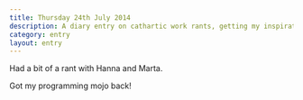 ```yaml
---
title: Thursday 24th July 2014
description: A diary entry on cathartic work rants, getting my inspiration back, and extremely bad posture
category: entry
layout: entry
---
```


Had a bit of a rant with Hanna and Marta.

Got my programming mojo back!
